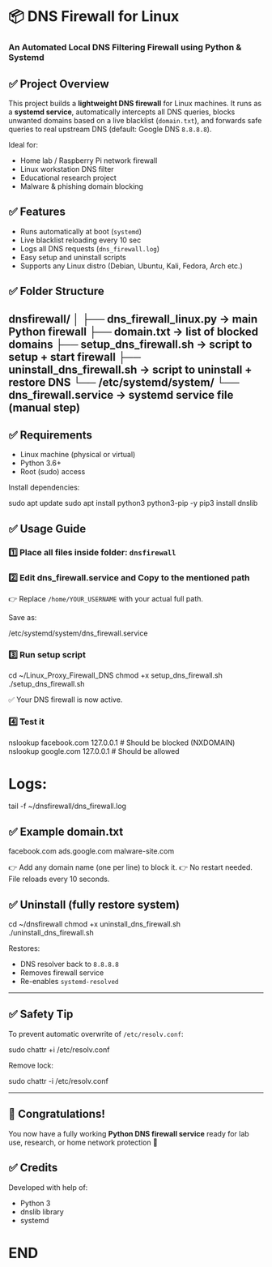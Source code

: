 # 📦 DNS Firewall for Linux

### An Automated Local DNS Filtering Firewall using Python & Systemd

## ✅ Project Overview

This project builds a **lightweight DNS firewall** for Linux machines.
It runs as a **systemd service**, automatically intercepts all DNS queries, blocks unwanted domains based on a live blacklist (`domain.txt`), and forwards safe queries to real upstream DNS (default: Google DNS `8.8.8.8`).

Ideal for:

* Home lab / Raspberry Pi network firewall
* Linux workstation DNS filter
* Educational research project
* Malware & phishing domain blocking

## ✅ Features

* Runs automatically at boot (`systemd`)
* Live blacklist reloading every 10 sec
* Logs all DNS requests (`dns_firewall.log`)
* Easy setup and uninstall scripts
* Supports any Linux distro (Debian, Ubuntu, Kali, Fedora, Arch etc.)

## ✅ Folder Structure

dnsfirewall/
│
├── dns_firewall_linux.py       → main Python firewall
├── domain.txt                  → list of blocked domains
├── setup_dns_firewall.sh       → script to setup + start firewall
├── uninstall_dns_firewall.sh   → script to uninstall + restore DNS
└── /etc/systemd/system/
    └── dns_firewall.service    → systemd service file (manual step)
---

## ✅ Requirements

* Linux machine (physical or virtual)
* Python 3.6+
* Root (sudo) access

Install dependencies:

sudo apt update
sudo apt install python3 python3-pip -y
pip3 install dnslib


## ✅ Usage Guide

### 1️⃣ Place all files inside folder: `dnsfirewall`

### 2️⃣ Edit dns_firewall.service and Copy to the mentioned path


👉 Replace `/home/YOUR_USERNAME` with your actual full path.

Save as:

/etc/systemd/system/dns_firewall.service

### 3️⃣ Run setup script

cd ~/Linux_Proxy_Firewall_DNS
chmod +x setup_dns_firewall.sh
./setup_dns_firewall.sh

✅ Your DNS firewall is now active.

### 4️⃣ Test it

nslookup facebook.com 127.0.0.1     # Should be blocked (NXDOMAIN)
nslookup google.com 127.0.0.1       # Should be allowed

# Logs:

tail -f ~/dnsfirewall/dns_firewall.log


## ✅ Example domain.txt

facebook.com
ads.google.com
malware-site.com

👉 Add any domain name (one per line) to block it.
👉 No restart needed. File reloads every 10 seconds.


## ✅ Uninstall (fully restore system)

cd ~/dnsfirewall
chmod +x uninstall_dns_firewall.sh
./uninstall_dns_firewall.sh

Restores:

* DNS resolver back to `8.8.8.8`
* Removes firewall service
* Re-enables `systemd-resolved`

---

## ✅ Safety Tip

To prevent automatic overwrite of `/etc/resolv.conf`:

sudo chattr +i /etc/resolv.conf

Remove lock:

sudo chattr -i /etc/resolv.conf

---

## 🎉 Congratulations!

You now have a fully working **Python DNS firewall service** ready for lab use, research, or home network protection 🚀


## ✅ Credits

Developed with help of:

* Python 3
* dnslib library
* systemd


# END
